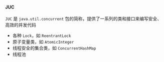 #### JUC

`JUC` 是 `java.util.concurrent` 包的简称，提供了一系列的类和接口来编写安全、高效的并发代码

* 各种 `Lock`，如 `ReentrantLock`
* 原子变量类，如 `AtomicInteger`
* 线程安全的集合类，如 `ConcurrentHashMap`
* 线程池

